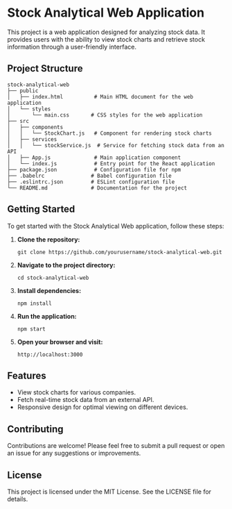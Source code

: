 # Stock Analytical Web Application

This project is a web application designed for analyzing stock data. It provides users with the ability to view stock charts and retrieve stock information through a user-friendly interface.

## Project Structure

```
stock-analytical-web
├── public
│   ├── index.html          # Main HTML document for the web application
│   └── styles
│       └── main.css       # CSS styles for the web application
├── src
│   ├── components
│   │   └── StockChart.js   # Component for rendering stock charts
│   ├── services
│   │   └── stockService.js  # Service for fetching stock data from an API
│   ├── App.js              # Main application component
│   └── index.js            # Entry point for the React application
├── package.json            # Configuration file for npm
├── .babelrc               # Babel configuration file
├── .eslintrc.json         # ESLint configuration file
└── README.md              # Documentation for the project
```

## Getting Started

To get started with the Stock Analytical Web application, follow these steps:

1. **Clone the repository:**
   ```
   git clone https://github.com/yourusername/stock-analytical-web.git
   ```

2. **Navigate to the project directory:**
   ```
   cd stock-analytical-web
   ```

3. **Install dependencies:**
   ```
   npm install
   ```

4. **Run the application:**
   ```
   npm start
   ```

5. **Open your browser and visit:**
   ```
   http://localhost:3000
   ```

## Features

- View stock charts for various companies.
- Fetch real-time stock data from an external API.
- Responsive design for optimal viewing on different devices.

## Contributing

Contributions are welcome! Please feel free to submit a pull request or open an issue for any suggestions or improvements.

## License

This project is licensed under the MIT License. See the LICENSE file for details.